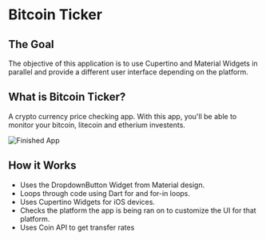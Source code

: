 # Bitcoin Ticker

## The Goal

The objective of this application is to use Cupertino and Material Widgets in parallel and provide a different user interface depending on the platform.


## What is Bitcoin Ticker?

A crypto currency price checking app. With this app, you'll be able to monitor your bitcoin, litecoin and etherium investents.

![Finished App](https://github.com/londonappbrewery/Images/blob/master/bitcoin-flutter-demo.gif)

## How it Works

- Uses the DropdownButton Widget from Material design.
- Loops through code using Dart for and for-in loops.
- Uses Cupertino Widgets for iOS devices.
- Checks the platform the app is being ran on to customize the UI for that platform.
- Uses Coin API to get transfer rates
